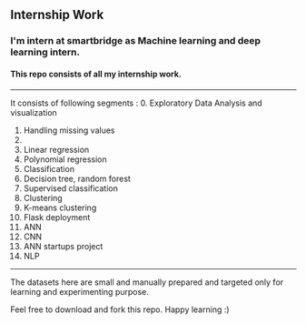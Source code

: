 ## Internship Work
 
### I'm intern at smartbridge as Machine learning and deep learning intern.
#### This repo consists of all my internship work.

---

It consists of following segments :
 0. Exploratory Data Analysis and visualization
 1. Handling missing values
 2. 
 3. Linear regression
 4. Polynomial regression
 5. Classification
 6. Decision tree, random forest
 7. Supervised classification
 8. Clustering
 9. K-means clustering
 10. Flask deployment
 11. ANN
 12. CNN
 13. ANN startups project
 14. NLP
 
----
The datasets here are small and  manually prepared and targeted only for learning and experimenting purpose.

Feel free to download and fork this repo.
Happy learning :)

